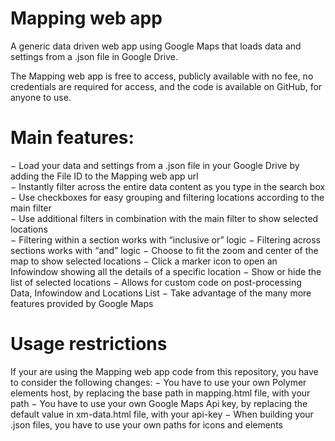 # Mapping web app
A generic data driven web app using Google Maps that loads data and settings from a .json file in Google Drive.

The Mapping web app is free to access, publicly available with no fee, no credentials are required for access, and the code is available on GitHub, for anyone to use.

# Main features:
− Load your data and settings from a .json file in your Google Drive by adding the File ID to the Mapping web app url  
− Instantly filter across the entire data content as you type in the search box  
− Use checkboxes for easy grouping and filtering locations according to the main filter  
− Use additional filters in combination with the main filter to show selected locations  
− Filtering within a section works with “inclusive or” logic
− Filtering across sections works with “and” logic
− Choose to fit the zoom and center of the map to show selected locations
− Click a marker icon to open an Infowindow showing all the details of a specific location
− Show or hide the list of selected locations
− Allows for custom code on post-processing Data, Infowindow and Locations List
− Take advantage of the many more features provided by Google Maps

# Usage restrictions
If your are using the Mapping web app code from this repository, you have to consider the following changes:
− You have to use your own Polymer elements host, by replacing the base path in mapping.html file, with your path
− You have to use your own Google Maps Api key, by replacing the default value in xm-data.html file, with your api-key
− When building your .json files, you have to use your own paths for icons and elements
